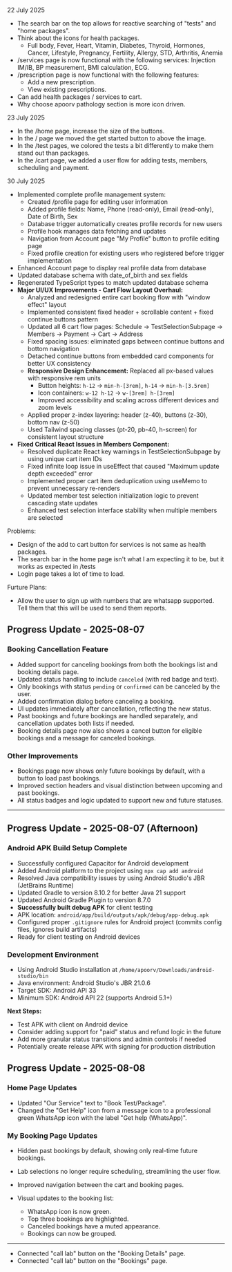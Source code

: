 22 July 2025
- The search bar on the top allows for reactive searching of "tests" and "home packages".
- Think about the icons for health packages. 
    - Full body, Fever, Heart, Vitamin, Diabetes, Thyroid, Hormones, Cancer, Lifestyle, Pregnancy, Fertility, Allergy, STD, Arthritis, Anemia
- /services page is now functional with the following services: Injection IM/IB, BP measurement, BMI calculation, ECG.
- /prescription page is now functional with the following features:
    - Add a new prescription.
    - View existing prescriptions.
- Can add health packages / services to cart.
- Why choose apoorv pathology section is more icon driven.


23 July 2025
- In the /home page, increase the size of the buttons.
- In the / page we moved the get started button to above the image.
- In the /test pages, we colored the tests a bit differently to make them stand out than packages.
- In the /cart page, we added a user flow for adding tests, members, scheduling and payment.


30 July 2025
- Implemented complete profile management system:
  - Created /profile page for editing user information
  - Added profile fields: Name, Phone (read-only), Email (read-only), Date of Birth, Sex
  - Database trigger automatically creates profile records for new users
  - Profile hook manages data fetching and updates
  - Navigation from Account page "My Profile" button to profile editing page
  - Fixed profile creation for existing users who registered before trigger implementation
- Enhanced Account page to display real profile data from database
- Updated database schema with date_of_birth and sex fields
- Regenerated TypeScript types to match updated database schema
- **Major UI/UX Improvements - Cart Flow Layout Overhaul:**
  - Analyzed and redesigned entire cart booking flow with "window effect" layout
  - Implemented consistent fixed header + scrollable content + fixed continue buttons pattern
  - Updated all 6 cart flow pages: Schedule → TestSelectionSubpage → Members → Payment → Cart → Address
  - Fixed spacing issues: eliminated gaps between continue buttons and bottom navigation
  - Detached continue buttons from embedded card components for better UX consistency
  - **Responsive Design Enhancement:** Replaced all px-based values with responsive rem units
    - Button heights: `h-12` → `min-h-[3rem]`, `h-14` → `min-h-[3.5rem]`
    - Icon containers: `w-12 h-12` → `w-[3rem] h-[3rem]`
    - Improved accessibility and scaling across different devices and zoom levels
  - Applied proper z-index layering: header (z-40), buttons (z-30), bottom nav (z-50)
  - Used Tailwind spacing classes (pt-20, pb-40, h-screen) for consistent layout structure
- **Fixed Critical React Issues in Members Component:**
  - Resolved duplicate React key warnings in TestSelectionSubpage by using unique cart item IDs
  - Fixed infinite loop issue in useEffect that caused "Maximum update depth exceeded" error
  - Implemented proper cart item deduplication using useMemo to prevent unnecessary re-renders
  - Updated member test selection initialization logic to prevent cascading state updates
  - Enhanced test selection interface stability when multiple members are selected


Problems: 
  - Design of the add to cart button for services is not same as health packages.
  - The search bar in the home page isn't what I am expecting it to be, but it works as expected in /tests
  - Login page takes a lot of time to load.


Furture Plans:
- Allow the user to sign up with numbers that are whatsapp supported. Tell them that this will be used to send them reports.

## Progress Update - 2025-08-07

### Booking Cancellation Feature
- Added support for canceling bookings from both the bookings list and booking details page.
- Updated status handling to include `canceled` (with red badge and text).
- Only bookings with status `pending` or `confirmed` can be canceled by the user.
- Added confirmation dialog before canceling a booking.
- UI updates immediately after cancellation, reflecting the new status.
- Past bookings and future bookings are handled separately, and cancellation updates both lists if needed.
- Booking details page now also shows a cancel button for eligible bookings and a message for canceled bookings.

### Other Improvements
- Bookings page now shows only future bookings by default, with a button to load past bookings.
- Improved section headers and visual distinction between upcoming and past bookings.
- All status badges and logic updated to support new and future statuses.

---

## Progress Update - 2025-08-07 (Afternoon)

### Android APK Build Setup Complete
- Successfully configured Capacitor for Android development
- Added Android platform to the project using `npx cap add android`
- Resolved Java compatibility issues by using Android Studio's JBR (JetBrains Runtime)
- Updated Gradle to version 8.10.2 for better Java 21 support
- Updated Android Gradle Plugin to version 8.7.0
- **Successfully built debug APK** for client testing
- APK location: `android/app/build/outputs/apk/debug/app-debug.apk`
- Configured proper `.gitignore` rules for Android project (commits config files, ignores build artifacts)
- Ready for client testing on Android devices

### Development Environment
- Using Android Studio installation at `/home/apoorv/Downloads/android-studio/bin`
- Java environment: Android Studio's JBR 21.0.6
- Target SDK: Android API 33
- Minimum SDK: Android API 22 (supports Android 5.1+)

**Next Steps:**
- Test APK with client on Android device
- Consider adding support for "paid" status and refund logic in the future
- Add more granular status transitions and admin controls if needed
- Potentially create release APK with signing for production distribution

## Progress Update - 2025-08-08

### Home Page Updates
- Updated "Our Service" text to "Book Test/Package".
- Changed the "Get Help" icon from a message icon to a professional green WhatsApp icon with the label "Get help (WhatsApp)".

### My Booking Page Updates
- Hidden past bookings by default, showing only real-time future bookings.

- Lab selections no longer require scheduling, streamlining the user flow.
- Improved navigation between the cart and booking pages.
- Visual updates to the booking list:
    - WhatsApp icon is now green.
    - Top three bookings are highlighted.
    - Canceled bookings have a muted appearance.
    - Bookings can now be grouped.

---
- Connected "call lab" button on the "Booking Details" page.
- Connected "call lab" button on the "Bookings" page.
